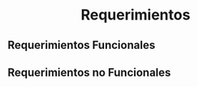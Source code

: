 <h1 align="center"> Requerimientos </h1>

## Requerimientos Funcionales

## Requerimientos no Funcionales

